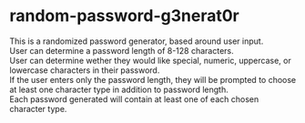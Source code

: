 # random-password-g3nerat0r

This is a randomized password generator, based around user input. <br>
User can determine a password length of 8-128 characters.<br>
User can determine wether they would like special, numeric, uppercase, or lowercase characters in their password.<br>
If the user enters only the password length, they will be prompted to choose at least one character type in addition to password length.<br>
Each password generated will contain at least one of each chosen character type.
